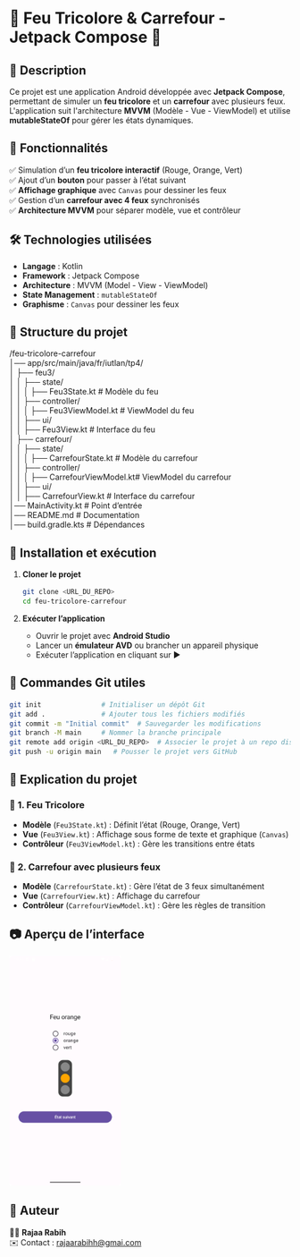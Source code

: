 
# 🚦 Feu Tricolore & Carrefour - Jetpack Compose 🚗  

## 📌 Description  
Ce projet est une application Android développée avec **Jetpack Compose**, permettant de simuler un **feu tricolore** et un **carrefour** avec plusieurs feux. L'application suit l'architecture **MVVM** (Modèle - Vue - ViewModel) et utilise **mutableStateOf** pour gérer les états dynamiques.  

## 🚀 Fonctionnalités  
✅ Simulation d’un **feu tricolore interactif** (Rouge, Orange, Vert)  
✅ Ajout d’un **bouton** pour passer à l’état suivant  
✅ **Affichage graphique** avec `Canvas` pour dessiner les feux  
✅ Gestion d’un **carrefour avec 4 feux** synchronisés  
✅ **Architecture MVVM** pour séparer modèle, vue et contrôleur  

## 🛠️ Technologies utilisées  
- **Langage** : Kotlin  
- **Framework** : Jetpack Compose  
- **Architecture** : MVVM (Model - View - ViewModel)  
- **State Management** : `mutableStateOf`  
- **Graphisme** : `Canvas` pour dessiner les feux  

## 📂 Structure du projet  

/feu-tricolore-carrefour  
│── app/src/main/java/fr/iutlan/tp4/  
│   ├── feu3/  
│   │   ├── state/  
│   │   │   ├── Feu3State.kt         # Modèle du feu  
│   │   ├── controller/  
│   │   │   ├── Feu3ViewModel.kt     # ViewModel du feu  
│   │   ├── ui/  
│   │       ├── Feu3View.kt          # Interface du feu  
│   ├── carrefour/  
│   │   ├── state/  
│   │   │   ├── CarrefourState.kt    # Modèle du carrefour  
│   │   ├── controller/  
│   │   │   ├── CarrefourViewModel.kt# ViewModel du carrefour  
│   │   ├── ui/  
│   │       ├── CarrefourView.kt     # Interface du carrefour  
│── MainActivity.kt                   # Point d’entrée  
│── README.md                          # Documentation  
│── build.gradle.kts                   # Dépendances  


## 🔧 Installation et exécution  
1. **Cloner le projet**  
   ```sh
   git clone <URL_DU_REPO>
   cd feu-tricolore-carrefour
   ```

2. **Exécuter l’application**  
   - Ouvrir le projet avec **Android Studio**  
   - Lancer un **émulateur AVD** ou brancher un appareil physique  
   - Exécuter l’application en cliquant sur ▶️  

## 📝 Commandes Git utiles  
```sh
git init               # Initialiser un dépôt Git  
git add .              # Ajouter tous les fichiers modifiés  
git commit -m "Initial commit"  # Sauvegarder les modifications  
git branch -M main     # Nommer la branche principale  
git remote add origin <URL_DU_REPO>  # Associer le projet à un repo distant  
git push -u origin main   # Pousser le projet vers GitHub  
```

## 📖 Explication du projet  
### 🔹 **1. Feu Tricolore**  
- **Modèle** (`Feu3State.kt`) : Définit l’état (Rouge, Orange, Vert)  
- **Vue** (`Feu3View.kt`) : Affichage sous forme de texte et graphique (`Canvas`)  
- **Contrôleur** (`Feu3ViewModel.kt`) : Gère les transitions entre états  

### 🔹 **2. Carrefour avec plusieurs feux**  
- **Modèle** (`CarrefourState.kt`) : Gère l’état de 3 feux simultanément  
- **Vue** (`CarrefourView.kt`) : Affichage du carrefour  
- **Contrôleur** (`CarrefourViewModel.kt`) : Gère les règles de transition  

## 📷 Aperçu de l’interface

<img src="interface_feu.png" alt="Feu Tricolore" style="width: 200px; height: auto;">


## 👤 Auteur  
👩‍💻 **Rajaa Rabih**  
✉️ Contact : rajaarabihh@gmai.com
